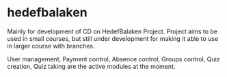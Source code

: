 # hedefbalaken
Mainly for development of CD on HedefBalaken Project. 
Project aims to be used in small courses, but still under development for making it able to use in larger course with branches. 

User management,
Payment control,
Absence control, 
Groups control,
Quiz creation,
Quiz taking 
are the active modules at the moment. 
